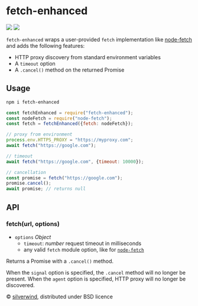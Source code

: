 # fetch-enhanced
[![](https://img.shields.io/npm/v/fetch-enhanced.svg?style=flat)](https://www.npmjs.org/package/fetch-enhanced) [![](https://img.shields.io/npm/dm/fetch-enhanced.svg)](https://www.npmjs.org/package/fetch-enhanced)

`fetch-enhanced` wraps a user-provided `fetch` implementation like [node-fetch](https://github.com/node-fetch/node-fetch) and adds the following features:

- HTTP proxy discovery from standard environment variables
- A `timeout` option
- A `.cancel()` method on the returned Promise

## Usage

```bash
npm i fetch-enhanced
```
```js
const fetchEnhanced = require("fetch-enhanced");
const nodeFetch = require("node-fetch");
const fetch = fetchEnhanced({fetch: nodeFetch});

// proxy from environment
process.env.HTTPS_PROXY = "https://myproxy.com";
await fetch("https://google.com");

// timeout
await fetch("https://google.com", {timeout: 10000});

// cancellation
const promise = fetch("https://google.com");
promise.cancel();
await promise; // returns null
```

## API
### fetch(url, options)

- `options` *Object*
  - `timeout`: *number* request timeout in milliseconds
  - any valid `fetch` module option, like for [`node-fetch`](https://github.com/node-fetch/node-fetch#options)

Returns a Promise with a `.cancel()` method.

When the `signal` option is specified, the `.cancel` method will no longer be present.
When the `agent` option is specified, HTTP proxy will no longer be discovered.

© [silverwind](https://github.com/silverwind), distributed under BSD licence
